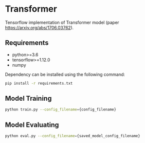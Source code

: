 # Transformer

Tensorflow implementation of Transformer model (paper https://arxiv.org/abs/1706.03762). 

## Requirements
- python>=3.6
- tensorflow>=1.12.0
- numpy


Dependency can be installed using the following command:
```bash
pip install -r requirements.txt
```

## Model Training
```bash
python train.py --config_filename={config_filename}
```


## Model Evaluating
```bash
python eval.py --config_filename={saved_model_config_filename}
```